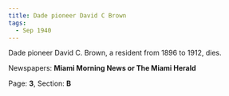 ```yaml
---  
title: Dade pioneer David C Brown  
tags:  
  - Sep 1940  
---  
```

  
Dade pioneer David C. Brown, a resident from 1896 to 1912, dies.  
  
Newspapers: **Miami Morning News or The Miami Herald**  
  
Page: **3**, Section: **B** 
